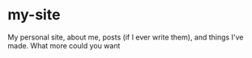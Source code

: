 # my-site
My personal site, about me, posts (if I ever write them), and things I've made. What more could you want

